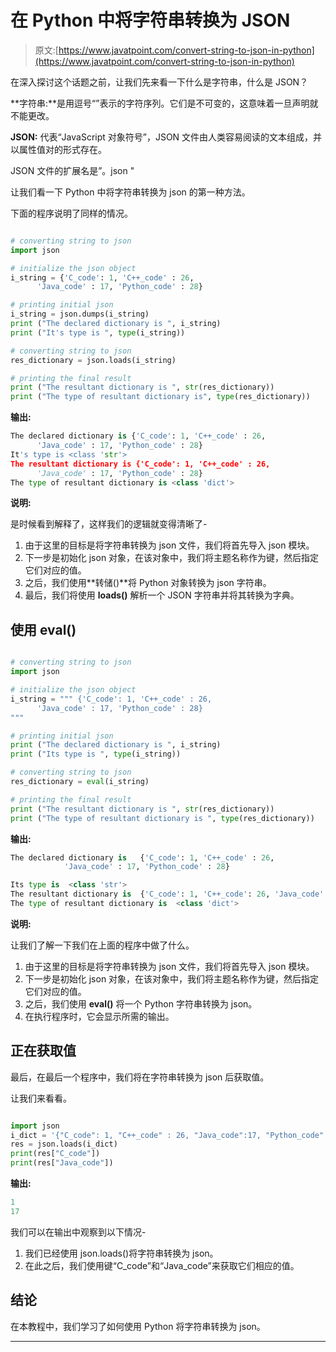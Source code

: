 # 在 Python 中将字符串转换为 JSON

> 原文:[https://www.javatpoint.com/convert-string-to-json-in-python](https://www.javatpoint.com/convert-string-to-json-in-python)

在深入探讨这个话题之前，让我们先来看一下什么是字符串，什么是 JSON？

**字符串:**是用逗号“”表示的字符序列。它们是不可变的，这意味着一旦声明就不能更改。

**JSON:** 代表“JavaScript 对象符号”，JSON 文件由人类容易阅读的文本组成，并以属性值对的形式存在。

JSON 文件的扩展名是”。json "

让我们看一下 Python 中将字符串转换为 json 的第一种方法。

下面的程序说明了同样的情况。

```py

# converting string to json
import json

# initialize the json object
i_string = {'C_code': 1, 'C++_code' : 26,
      'Java_code' : 17, 'Python_code' : 28}

# printing initial json
i_string = json.dumps(i_string)
print ("The declared dictionary is ", i_string)
print ("It's type is ", type(i_string))

# converting string to json
res_dictionary = json.loads(i_string)

# printing the final result
print ("The resultant dictionary is ", str(res_dictionary))
print ("The type of resultant dictionary is", type(res_dictionary))

```

**输出:**

```py
The declared dictionary is {'C_code': 1, 'C++_code' : 26,
      'Java_code' : 17, 'Python_code' : 28}
It's type is <class 'str'>
The resultant dictionary is {'C_code': 1, 'C++_code' : 26,
      'Java_code' : 17, 'Python_code' : 28}
The type of resultant dictionary is <class 'dict'>

```

**说明:**

是时候看到解释了，这样我们的逻辑就变得清晰了-

1.  由于这里的目标是将字符串转换为 json 文件，我们将首先导入 json 模块。
2.  下一步是初始化 json 对象，在该对象中，我们将主题名称作为键，然后指定它们对应的值。
3.  之后，我们使用**转储()**将 Python 对象转换为 json 字符串。
4.  最后，我们将使用 **loads()** 解析一个 JSON 字符串并将其转换为字典。

## 使用 eval()

```py

# converting string to json
import json

# initialize the json object
i_string = """ {'C_code': 1, 'C++_code' : 26,
      'Java_code' : 17, 'Python_code' : 28}
"""

# printing initial json
print ("The declared dictionary is ", i_string)
print ("Its type is ", type(i_string))

# converting string to json
res_dictionary = eval(i_string)

# printing the final result
print ("The resultant dictionary is ", str(res_dictionary))
print ("The type of resultant dictionary is ", type(res_dictionary))

```

**输出:**

```py
The declared dictionary is   {'C_code': 1, 'C++_code' : 26,
			'Java_code' : 17, 'Python_code' : 28}

Its type is  <class 'str'>
The resultant dictionary is  {'C_code': 1, 'C++_code': 26, 'Java_code': 17, 'Python_code': 28}
The type of resultant dictionary is  <class 'dict'>

```

**说明:**

让我们了解一下我们在上面的程序中做了什么。

1.  由于这里的目标是将字符串转换为 json 文件，我们将首先导入 json 模块。
2.  下一步是初始化 json 对象，在该对象中，我们将主题名称作为键，然后指定它们对应的值。
3.  之后，我们使用 **eval()** 将一个 Python 字符串转换为 json。
4.  在执行程序时，它会显示所需的输出。

## 正在获取值

最后，在最后一个程序中，我们将在字符串转换为 json 后获取值。

让我们来看看。

```py

import json
i_dict = '{"C_code": 1, "C++_code" : 26, "Java_code":17, "Python_code":28}'
res = json.loads(i_dict)
print(res["C_code"])
print(res["Java_code"])

```

**输出:**

```py
1
17

```

我们可以在输出中观察到以下情况-

1.  我们已经使用 json.loads()将字符串转换为 json。
2.  在此之后，我们使用键“C_code”和“Java_code”来获取它们相应的值。

## 结论

在本教程中，我们学习了如何使用 Python 将字符串转换为 json。

* * *
